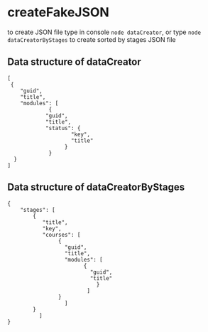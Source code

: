 # createFakeJSON
to create JSON file type in console ```node dataCreator```, or type ```node dataCreatorByStages``` to create sorted by stages JSON file
## Data structure of dataCreator
```  
[
 {
	"guid",
	"title",
	"modules": [
		     {
			"guid",
			"title",
			"status": {
				    "key",
				    "title"
				  }
		     }
  }
] 
```
## Data structure of dataCreatorByStages
```
{
    "stages": [
		{
		   "title",
		   "key",
		   "courses": [
				{
				  "guid",
				  "title",
				  "modules": [
						{
						  "guid",
						  "title"
					        }
					     ]
				}
			      ]
		}
	      ] 
}
```
